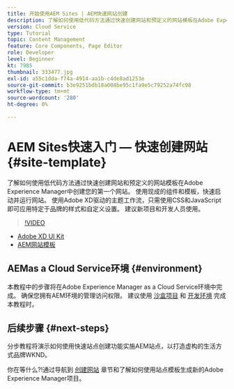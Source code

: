 ```yaml
---
title: 开始使用AEM Sites | AEM快速网站创建
description: 了解如何使用低代码方法通过快速创建网站和预定义的网站模板在Adobe Experience Manager中创建您的第一个网站。 使用现成的组件和模板，快速启动并运行网站。 使用Adobe XD驱动的主题工作流，只需使用CSS和JavaScript即可应用特定于品牌的样式和自定义设置。 建议新项目和开发人员使用。
version: Cloud Service
type: Tutorial
topic: Content Management
feature: Core Components, Page Editor
role: Developer
level: Beginner
kt: 7985
thumbnail: 333477.jpg
exl-id: a55c1dda-f74a-4914-aa1b-c4de8ad1253e
source-git-commit: b3e9251bdb18a008be95c1fa9e5c79252a74fc98
workflow-type: tm+mt
source-wordcount: '280'
ht-degree: 0%

---
```


# AEM Sites快速入门 — 快速创建网站 {#site-template}

了解如何使用低代码方法通过快速创建网站和预定义的网站模板在Adobe Experience Manager中创建您的第一个网站。 使用现成的组件和模板，快速启动并运行网站。 使用Adobe XD驱动的主题工作流，只需使用CSS和JavaScript即可应用特定于品牌的样式和自定义设置。 建议新项目和开发人员使用。

>[!VIDEO](https://video.tv.adobe.com/v/333477?quality=12&learn=on)

* [Adobe XD UI Kit](https://github.com/adobe/aem-site-template-basic/blob/main/files/wireframe.xd)
* [AEM网站模板](https://github.com/adobe/aem-site-template-basic)

## AEMas a Cloud Service环境 {#environment}

本教程中的步骤将在Adobe Experience Manager as a Cloud Service环境中完成。 确保您拥有AEM环境的管理访问权限。 建议使用 [沙盒项目](https://experienceleague.adobe.com/docs/experience-manager-cloud-service/onboarding/getting-access/sandbox-programs/introduction-sandbox-programs.html) 和 [开发环境](https://experienceleague.adobe.com/docs/experience-manager-cloud-service/implementing/using-cloud-manager/manage-environments.html) 完成本教程时。

## 后续步骤 {#next-steps}

分步教程将演示如何使用快速站点创建功能实施AEM站点，以打造虚构的生活方式品牌WKND。

你在等什么?!通过导航到 [创建网站](create-site.md) 章节和了解如何使用站点模板生成新的Adobe Experience Manager项目。
